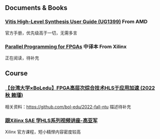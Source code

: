 ## Documents & Books  
### [Vitis High-Level Synthesis User Guide (UG1399)](https://docs.amd.com/r/en-US/ug1399-vitis-hls) From AMD  
官方手册，优先级高于一切，无需多言

### [Parallel Programming for FPGAs](https://xupsh.gitbook.io/pp4fpgas-cn) 中译本 From Xilinx  
正在阅读，待补充

## Course
### [【台湾大学×BoLedu】FPGA高层次综合技术HLS于应用加速 (2022秋 赖瑾)](https://www.bilibili.com/video/BV1RM411a7E8/)
相关资料：https://github.com/bol-edu/2022-fall-ntu
描述待补充

### [跟Xilinx SAE 学HLS系列视频讲座-高亚军](https://www.bilibili.com/video/BV1bt41187RW/)
Xilinx 官方课程，短小精悍内容密度较高

